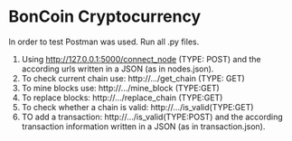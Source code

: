 # BonCoin Cryptocurrency

In order to test Postman was used. Run all .py files.
1. Using http://127.0.0.1:5000/connect_node (TYPE: POST) and the according urls written in a JSON (as in nodes.json).
2. To check current chain use: http://.../get_chain (TYPE: GET)
3. To mine blocks use: http://.../mine_block (TYPE:GET)
4. To replace blocks: http://.../replace_chain (TYPE:GET)
5. To check whether a chain is valid: http://.../is_valid(TYPE:GET)
6. TO add a transaction: http://.../is_valid(TYPE:POST) and the according transaction information written in a JSON (as in transaction.json).
